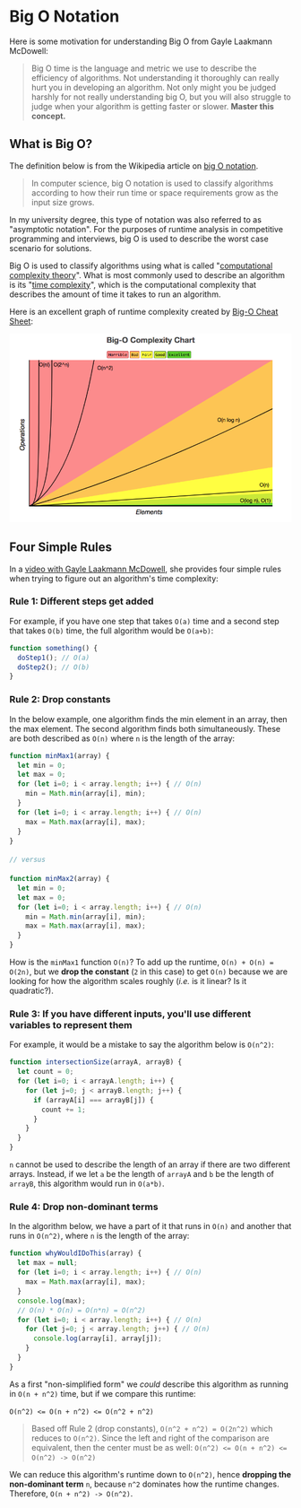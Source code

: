 # Big O Notation

Here is some motivation for understanding Big O from Gayle Laakmann McDowell:

> Big O time is the language and metric we use to describe the efficiency of
> algorithms. Not understanding it thoroughly can really hurt you in developing
> an algorithm. Not only might you be judged harshly for not really understanding
> big O, but you will also struggle to judge when your algorithm is getting faster
> or slower. **Master this concept.**

## What is Big O?

The definition below is from the Wikipedia article on [big O notation](https://en.wikipedia.org/wiki/Big_O_notation).

> In computer science, big O notation is used to classify algorithms according
> to how their run time or space requirements grow as the input size grows.

In my university degree, this type of notation was also referred to as "asymptotic notation".
For the purposes of runtime analysis in competitive programming and interviews,
big O is used to describe the worst case scenario for solutions.

Big O is used to classify algorithms using what is called "[computational complexity theory](https://en.wikipedia.org/wiki/Computational_complexity_theory)".
What is most commonly used to describe an algorithm is its "[time complexity](https://en.wikipedia.org/wiki/Time_complexity)",
which is the computational complexity that describes the amount of time it takes
to run an algorithm.

Here is an excellent graph of runtime complexity created by [Big-O Cheat Sheet](https://www.bigocheatsheet.com/):

![Big O Graph](big-o-graph.png)

## Four Simple Rules

In a [video with Gayle Laakmann McDowell](https://youtu.be/v4cd1O4zkGw), she
provides four simple rules when trying to figure out an algorithm's time complexity:

### Rule 1: Different steps get added

For example, if you have one step that takes `O(a)` time and a second step that
takes `O(b)` time, the full algorithm would be `O(a+b)`:

```js
function something() {
  doStep1(); // O(a)
  doStep2(); // O(b)
}
```

### Rule 2: Drop constants

In the below example, one algorithm finds the min element in an array, then the
max element. The second algorithm finds both simultaneously. These are both
described as `O(n)` where `n` is the length of the array:

```js
function minMax1(array) {
  let min = 0;
  let max = 0;
  for (let i=0; i < array.length; i++) { // O(n)
    min = Math.min(array[i], min);
  }
  for (let i=0; i < array.length; i++) { // O(n)
    max = Math.max(array[i], max);
  }
}

// versus

function minMax2(array) {
  let min = 0;
  let max = 0;
  for (let i=0; i < array.length; i++) { // O(n)
    min = Math.min(array[i], min);
    max = Math.max(array[i], max);
  }
}
```

How is the `minMax1` function `O(n)`? To add up the runtime, `O(n) + O(n) = O(2n)`,
but we **drop the constant** (`2` in this case) to get `O(n)` because we are looking
for how the algorithm scales roughly (_i.e._ is it linear? Is it quadratic?).

### Rule 3: If you have different inputs, you'll use different variables to represent them

For example, it would be a mistake to say the algorithm below is `O(n^2)`:

```js
function intersectionSize(arrayA, arrayB) {
  let count = 0;
  for (let i=0; i < arrayA.length; i++) {
    for (let j=0; j < arrayB.length; j++) {
      if (arrayA[i] === arrayB[j]) {
        count += 1;
      }
    }
  }
}
```

`n` cannot be used to describe the length of an array if there are two different
arrays. Instead, if we let `a` be the length of `arrayA` and `b` be the length
of `arrayB`, this algorithm would run in `O(a*b)`.

### Rule 4: Drop non-dominant terms

In the algorithm below, we have a part of it that runs in `O(n)` and another
that runs in `O(n^2)`, where `n` is the length of the array:

```js
function whyWouldIDoThis(array) {
  let max = null;
  for (let i=0; i < array.length; i++) { // O(n)
    max = Math.max(array[i], max);
  }
  console.log(max);
  // O(n) * O(n) = O(n*n) = O(n^2)
  for (let i=0; i < array.length; i++) { // O(n)
    for (let j=0; j < array.length; j++) { // O(n)
      console.log(array[i], array[j]);
    }
  }
}
```

As a first "non-simplified form" we _could_ describe this algorithm as running
in `O(n + n^2)` time, but if we compare this runtime:

`O(n^2) <= O(n + n^2) <= O(n^2 + n^2)`

> Based off Rule 2 (drop constants), `O(n^2 + n^2) = O(2n^2)` which reduces to
> `O(n^2)`. Since the left and right of the comparison are equivalent, then the
> center must be as well: `O(n^2) <= O(n + n^2) <= O(n^2) -> O(n^2)`

We can reduce this algorithm's runtime down to `O(n^2)`, hence
**dropping the non-dominant term** `n`, because `n^2` dominates how the runtime
changes. Therefore, `O(n + n^2) -> O(n^2)`.
